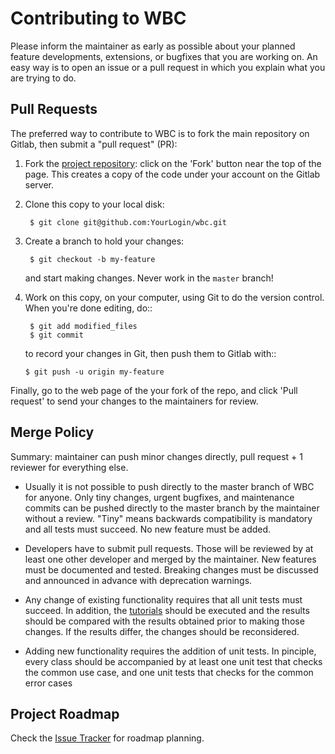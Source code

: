 # Contributing to WBC

Please inform the maintainer as early as possible about your planned
feature developments, extensions, or bugfixes that you are working on.
An easy way is to open an issue or a pull request in which you explain
what you are trying to do.

## Pull Requests

The preferred way to contribute to WBC is to fork the main repository on Gitlab, then submit a "pull request"
(PR):

1. Fork the [project repository](git@github.com:ARC-OPT/wbc.git):
   click on the 'Fork' button near the top of the page. This creates a copy of
   the code under your account on the Gitlab server.

3. Clone this copy to your local disk:

        $ git clone git@github.com:YourLogin/wbc.git

4. Create a branch to hold your changes:

        $ git checkout -b my-feature

    and start making changes. Never work in the ``master`` branch!

5. Work on this copy, on your computer, using Git to do the version
   control. When you're done editing, do::

        $ git add modified_files
        $ git commit

    to record your changes in Git, then push them to Gitlab with::

       $ git push -u origin my-feature

Finally, go to the web page of the your fork of the repo,
and click 'Pull request' to send your changes to the maintainers for review.

## Merge Policy

Summary: maintainer can push minor changes directly, pull request + 1 reviewer for everything else.

* Usually it is not possible to push directly to the master branch of WBC for anyone. Only tiny changes, urgent bugfixes, and maintenance commits can be pushed directly to the master branch by the maintainer without a review. "Tiny" means backwards compatibility is mandatory and all tests must succeed. No new feature must be added.

* Developers have to submit pull requests. Those will be reviewed by at least one other developer and merged by the maintainer. New features must be documented and tested. Breaking changes must be discussed and announced in advance with deprecation warnings.

* Any change of existing functionality requires that all unit tests must succeed. In addition, the [tutorials](https://github.com/ARC-OPT/wbc/tree/master/tutorials) should be executed and the results should be compared with the results obtained prior to making those changes. If the results differ, the changes should be reconsidered.

* Adding new functionality requires the addition of unit tests. In pinciple, every class should be accompanied by at least one unit test that checks the common use case, and one unit tests that checks for the common error cases

## Project Roadmap

Check the [Issue Tracker](https://github.com/ARC-OPT/wbc/issues) for roadmap planning. 
